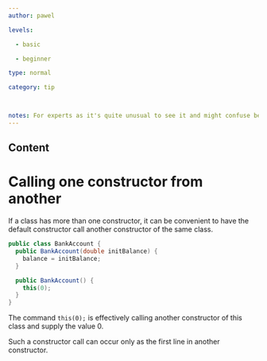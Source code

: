 ```yaml
---
author: pawel

levels:

  - basic

  - beginner

type: normal

category: tip



notes: For experts as it's quite unusual to see it and might confuse beginners?
---
```

## Content
# Calling one constructor from another

If a class has more than one constructor, it can be convenient to have the default constructor call another constructor of the same class. 

```java
public class BankAccount {
  public BankAccount(double initBalance) {
    balance = initBalance;
  }

  public BankAccount() {
    this(0);
  }
}
```
The command `this(0);` is effectively  calling another constructor of this class and supply the value 0.

Such a constructor call can occur only as the first line in another constructor.

